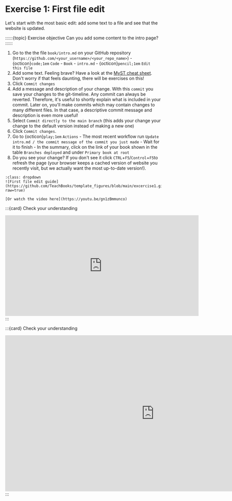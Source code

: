 # Exercise 1: First file edit

Let's start with the most basic edit: add some text to a file and see that the website is updated.

::::::{topic} Exercise objective
Can you add some content to the intro page?
::::::

1. Go to the the file `book/intro.md` on your GitHub repository (`https://github.com/<your_username>/<your_repo_name>`) - {octicon}`code;1em` `Code` - `Book` - `intro.md` - {octicon}`pencil;1em` `Edit this file`
2. Add some text. Feeling brave? Have a look at the [MyST cheat sheet](https://jupyterbook.org/en/stable/reference/cheatsheet.html). Don't worry if that feels daunting, there will be exercises on this!
3. Click `Commit changes`
4. Add a message and description of your change. With this `commit` you save your changes to the git-timeline. Any commit can always be reverted. Therefore, it's useful to shortly explain what is included in your commit. Later on, you'll make commits which may contain changes to many different files. In that case, a descriptive commit message and description is even more useful!
5. Select `Commit directly to the main branch` (this adds your change your change to the default version instead of making a new one)
6. Click `Commit changes`.
7. Go to {octicon}`play;1em` `Actions` - The most recent workflow run `Update intro.md / the commit message of the commit you just made` - Wait for it to finish - In the summary, click on the link of your book shown in the table `Branches deployed` and under `Primary book at root`
8. Do you see your change? If you don't see it click `CTRL`+`F5`/`Control`+`F5`to refresh the page (your browser keeps a cached version of website you recently visit, but we actually want the most up-to-date version!).

```{hint} Watch the steps in action below
:class: dropdown
![First file edit guide](https://github.com/TeachBooks/template_figures/blob/main/excercise1.gif?raw=true)

[Or watch the video here](https://youtu.be/gn1zBmmunco)
```

:::{card} Check your understanding
<iframe src="https://home.teachbooks.io/wp-admin/admin-ajax.php?action=h5p_embed&id=2" width="624" height="324" frameborder="0" allowfullscreen="allowfullscreen" title="Testing your knowledge"></iframe><script src="https://home.teachbooks.io/wp-content/plugins/h5p/h5p-php-library/js/h5p-resizer.js" charset="UTF-8"></script>
:::

:::{card} Check your understanding
<iframe src="https://home.teachbooks.io/wp-admin/admin-ajax.php?action=h5p_embed&id=1" width="959" height="502" frameborder="0" allowfullscreen="allowfullscreen" title="Testing more Teachbooks knowledge"></iframe>
:::